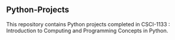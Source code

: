 ## Python-Projects
This repository contains Python projects completed in CSCI-1133 : Introduction to Computing and Programming Concepts in Python.
